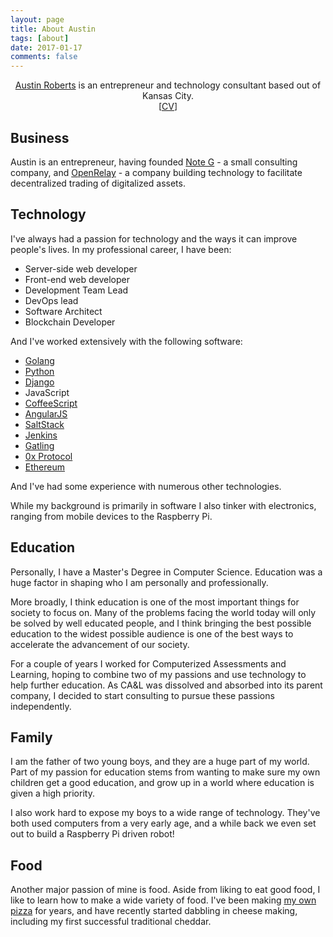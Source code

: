 ```yaml
---
layout: page
title: About Austin
tags: [about]
date: 2017-01-17
comments: false
---
```


<center><a href="/">Austin Roberts</a> is an entrepreneur and technology consultant
based out of Kansas City. <br/>[<a href="/assets/resume.pdf">CV</a>]</center>

## Business

Austin is an entrepreneur, having founded [Note G](https://noteg.io) - a small
consulting company, and [OpenRelay](https://openrelay.xyz) - a company building
technology to facilitate decentralized trading of digitalized assets.

## Technology

I've always had a passion for technology and the ways it can improve people's lives. In my professional career, I have been:

* Server-side web developer
* Front-end web developer
* Development Team Lead
* DevOps lead
* Software Architect
* Blockchain Developer

And I've worked extensively with the following software:

* [Golang](https://golang.org/)
* [Python](https://www.python.org/)
* [Django](https://www.djangoproject.com/)
* JavaScript
* [CoffeeScript](http://coffeescript.org/)
* [AngularJS](https://angularjs.org/)
* [SaltStack](https://saltstack.com/)
* [Jenkins](https://jenkins.io/)
* [Gatling](http://gatling.io/)
* [0x Protocol](https://0xproject.com/)
* [Ethereum](https://ethereum.org/)

And I've had some experience with numerous other technologies.

While my background is primarily in software I also tinker with electronics,
ranging from mobile devices to the Raspberry Pi.

## Education

Personally, I have a Master's Degree in Computer Science. Education was a huge
factor in shaping who I am personally and professionally.

More broadly, I think education is one of the most important things for society
to focus on. Many of the problems facing the world today will only be solved by
well educated people, and I think bringing the best possible education to the
widest possible audience is one of the best ways to accelerate the advancement
of our society.

For a couple of years I worked for Computerized Assessments and Learning,
hoping to combine two of my passions and use technology to help further
education. As CA&L was dissolved and absorbed into its parent company, I
decided to start consulting  to pursue these passions independently.

## Family

I am the father of two young boys, and they are a huge part of my world. Part
of my passion for education stems from wanting to make sure my own children get
a good education, and grow up in a world where education is given a high
priority.

I also work hard to expose my boys to a wide range of technology. They've both
used computers from a very early age, and a while back we even set out to build
a Raspberry Pi driven robot!

## Food

Another major passion of mine is food. Aside from liking to eat good food, I
like to learn how to make a wide variety of food. I've been making [my own pizza](http://scratch.ausiv.com/recipe/pizza/2015/06/26/austins-signature-pizza.html)
for years, and have recently started dabbling in cheese making, including my
first successful traditional cheddar.
